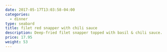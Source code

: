 ```yaml
---
date: 2017-05-17T13:03:58-04:00
categories:
  - dinner
type: seabard
title: filet red snapper with chili sauce
description: Deep-fried filet snapper topped with basil & chili sauce.
price: 17.95
weight: 53
---
```

